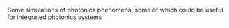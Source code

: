Some simulations of photonics phenomena, some of which could be useful for integrated photonics systems
